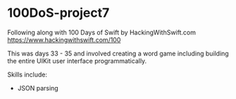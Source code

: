 # 100DoS-project7

Following along with 100 Days of Swift by HackingWithSwift.com https://www.hackingwithswift.com/100

This was days 33 - 35 and involved creating a word game including building the entire UIKit user interface programmatically.

Skills include:
- JSON parsing
